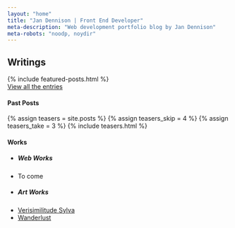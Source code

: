 ```yaml
---
layout: "home"
title: "Jan Dennison | Front End Developer"
meta-description: "Web development portfolio blog by Jan Dennison"
meta-robots: "noodp, noydir"
---
```

<section class="column-me">
  <h2 id="writings">Writings</h2>
  {% include featured-posts.html %}
  <div class="" id="view-all-entries">
    <a href="archive.html">View all the entries</a>
  </div>
</section>
<aside class="sidebar column-me">
  <section>
    <h4>Past Posts</h4>
    {% assign teasers = site.posts %}
    {% assign teasers_skip = 4 %}
    {% assign teasers_take = 3 %}
    {% include teasers.html %}
  </section>
  <section id="works">
    <h4>Works</h4>
    <div>
      <ul>
        <li><h5>Web Works</h5></li>
        <li>To come</li>
        <li><h5>Art Works</h5></li>
        <li><a href="/portfolio/verisimilitude-sylva/">Verisimilitude Sylva</a></li>
        <li><a href="/portfolio/wanderlust/">Wanderlust</a></li>
      </ul>
    </div>
  </section>
</aside>



